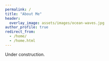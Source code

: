 ```yaml
---
permalink: /
title: "About Me"
header:
  overlay_image: assets/images/ocean-waves.jpg
author_profile: true
redirect_from: 
  - /home/
  - /home.html
---
```

Under construction.
